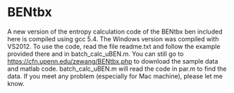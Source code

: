 # BENtbx
A new version of the entropy calculation code of the BENtbx
ben included here is compiled using gcc 5.4.  The Windows version was compiled with VS2012. To use the code, read the file readme.txt and follow the example provided there and in batch_calc_uBEN.m. You can still go to https://cfn.upenn.edu/zewang/BENtbx.php to download the sample data and matlab code. batch_calc_uBEN.m will read the code in par.m to find the data.
If you meet any problem (especially for Mac machine), please let me know.
